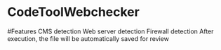 # CodeToolWebchecker

#Features
CMS detection
Web server detection
Firewall detection
After execution, the file will be automatically saved for review
